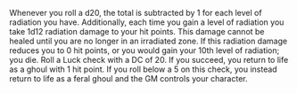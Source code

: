 Whenever you roll a d20, the total is subtracted by 1 for each level of radiation you have. Additionally, each time you gain a level of radiation you take 1d12 radiation damage to your hit points. This damage cannot be healed until you are no longer in an irradiated zone. If this radiation damage reduces you to 0 hit points, or you would gain your 10th level of radiation; you die. Roll a Luck check with a DC of 20. If you succeed, you return to life as a ghoul with 1 hit point. If you roll below a 5 on this check, you instead return to life as a feral ghoul and the GM controls your character.